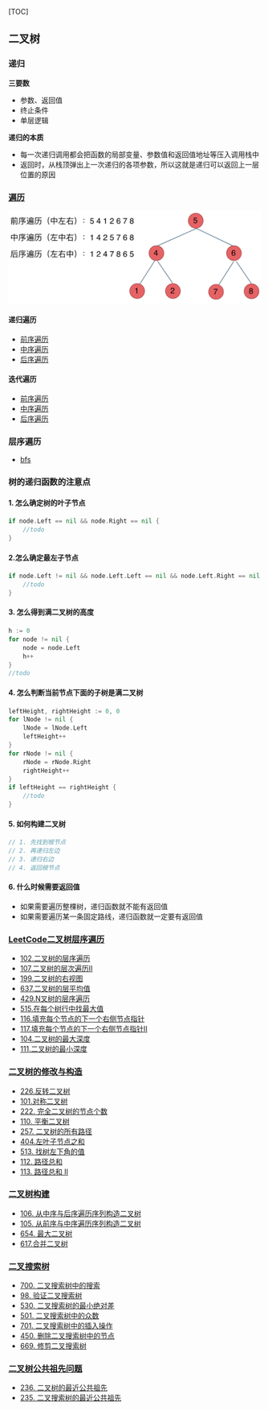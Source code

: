 [TOC]

## 二叉树

### 递归
**三要数**
- 参数、返回值
- 终止条件
- 单层逻辑

**递归的本质**
- 每一次递归调用都会把函数的局部变量、参数值和返回值地址等压入调用栈中
- 返回时，从栈顶弹出上一次递归的各项参数，所以这就是递归可以返回上一层位置的原因

### [遍历](./二叉树遍历/main.go)
![](./images/二叉树前中序遍历.png)

#### 递归遍历
- [前序遍历](./二叉树遍历/main.go#L16)
- [中序遍历](./二叉树遍历/main.go#L34)
- [后序遍历](./二叉树遍历/main.go#L53)

#### 迭代遍历
- [前序遍历](./二叉树遍历/main.go#L74)
- [中序遍历](./二叉树遍历/main.go#L104)
- [后序遍历](./二叉树遍历/main.go#L130)

### 层序遍历
- [bfs](./二叉树遍历/main.go#L162)

### 树的递归函数的注意点
#### 1. 怎么确定树的叶子节点
```go
if node.Left == nil && node.Right == nil {
	//todo
}
```
#### 2.怎么确定最左子节点
```go
if node.Left != nil && node.Left.Left == nil && node.Left.Right == nil {
	//todo
}
```
#### 3. 怎么得到满二叉树的高度
```go
h := 0
for node != nil {
	node = node.Left
	h++
}
//todo
```
#### 4. 怎么判断当前节点下面的子树是满二叉树
```go
leftHeight, rightHeight := 0, 0
for lNode != nil {
	lNode = lNode.Left
	leftHeight++
}
for rNode != nil {
	rNode = rNode.Right
	rightHeight++
}
if leftHeight == rightHeight {
	//todo
}
```
#### 5. 如何构建二叉树
```go
// 1. 先找到根节点
// 2. 再递归左边
// 3. 递归右边
// 4. 返回根节点
```
#### 6. 什么时候需要返回值
- 如果需要遍历整棵树，递归函数就不能有返回值
- 如果需要遍历某一条固定路线，递归函数就一定要有返回值



### [LeetCode二叉树层序遍历](./力扣层序遍历/main.go)
- [102.二叉树的层序遍历](https://leetcode.cn/problems/binary-tree-level-order-traversal/)
- [107.二叉树的层次遍历II](https://leetcode.cn/problems/binary-tree-level-order-traversal-ii/)
- [199.二叉树的右视图](https://leetcode.cn/problems/binary-tree-right-side-view/)
- [637.二叉树的层平均值](https://leetcode.cn/problems/average-of-levels-in-binary-tree/)
- [429.N叉树的层序遍历](https://leetcode.cn/problems/n-ary-tree-level-order-traversal/)
- [515.在每个树行中找最大值](https://leetcode.cn/problems/find-largest-value-in-each-tree-row/)
- [116.填充每个节点的下一个右侧节点指针](https://leetcode.cn/problems/populating-next-right-pointers-in-each-node/)
- [117.填充每个节点的下一个右侧节点指针II](https://leetcode.cn/problems/populating-next-right-pointers-in-each-node-ii/)
- [104.二叉树的最大深度](https://leetcode.cn/problems/maximum-depth-of-binary-tree/)
- [111.二叉树的最小深度](https://leetcode.cn/problems/minimum-depth-of-binary-tree/)

### [二叉树的修改与构造](./二叉树的修改与构造/main.go)
- [226.反转二叉树](https://leetcode.cn/problems/invert-binary-tree/)
- [101.对称二叉树](https://leetcode.cn/problems/symmetric-tree/)
- [222. 完全二叉树的节点个数](https://leetcode.cn/problems/count-complete-tree-nodes/)
- [110. 平衡二叉树](https://leetcode.cn/problems/balanced-binary-tree/)
- [257. 二叉树的所有路径](https://leetcode.cn/problems/binary-tree-paths/)
- [404.左叶子节点之和](https://leetcode.cn/problems/sum-of-left-leaves/)
- [513. 找树左下角的值](https://leetcode.cn/problems/find-bottom-left-tree-value/)
- [112. 路径总和](https://leetcode.cn/problems/path-sum/)
- [113. 路径总和 II](https://leetcode.cn/problems/path-sum-ii/)

### [二叉树构建](./二叉树构建/main.go)
- [106. 从中序与后序遍历序列构造二叉树](https://leetcode.cn/problems/construct-binary-tree-from-inorder-and-postorder-traversal/)
- [105. 从前序与中序遍历序列构造二叉树](https://leetcode.cn/problems/construct-binary-tree-from-preorder-and-inorder-traversal/)
- [654. 最大二叉树](https://leetcode.cn/problems/maximum-binary-tree/)
- [617.合并二叉树](https://leetcode.cn/problems/merge-two-binary-trees/)

### [二叉搜索树](./二叉搜索树/main.go)
- [700. 二叉搜索树中的搜索](https://leetcode.cn/problems/search-in-a-binary-search-tree/)
- [98. 验证二叉搜索树](https://leetcode.cn/problems/validate-binary-search-tree/)
- [530. 二叉搜索树的最小绝对差](https://leetcode.cn/problems/minimum-absolute-difference-in-bst/)
- [501. 二叉搜索树中的众数](https://leetcode.cn/problems/find-mode-in-binary-search-tree/)
- [701. 二叉搜索树中的插入操作](https://leetcode.cn/problems/insert-into-a-binary-search-tree/)
- [450. 删除二叉搜索树中的节点](https://leetcode.cn/problems/delete-node-in-a-bst/)
- [669. 修剪二叉搜索树](https://leetcode.cn/problems/trim-a-binary-search-tree/)


### [二叉树公共祖先问题](./二叉树公共祖先问题/main.go)
- [236. 二叉树的最近公共祖先](https://leetcode.cn/problems/lowest-common-ancestor-of-a-binary-tree/)
- [235. 二叉搜索树的最近公共祖先](https://leetcode.cn/problems/lowest-common-ancestor-of-a-binary-search-tree/)